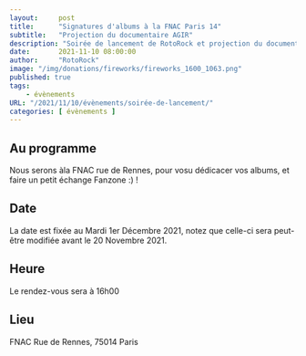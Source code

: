 ```yaml
---
layout:     post
title:      "Signatures d'albums à la FNAC Paris 14"
subtitle:   "Projection du documentaire AGIR"
description: "Soirée de lancement de RotoRock et projection du documentaire 'AGIR !'"
date:       2021-11-10 08:00:00
author:     "RotoRock"
image: "/img/donations/fireworks/fireworks_1600_1063.png"
published: true
tags:
    - évènements
URL: "/2021/11/10/évènements/soirée-de-lancement/"
categories: [ évènements ]
---
```


## Au programme

Nous serons  àla FNAC rue de Rennes, pour vosu dédicacer vos albums, et faire un petit échange Fanzone :) !

## Date

La date est fixée au Mardi 1er Décembre 2021, notez que celle-ci sera peut-être modifiée avant le 20 Novembre 2021.

## Heure

Le rendez-vous sera à 16h00

## Lieu

FNAC Rue de Rennes, 75014 Paris

